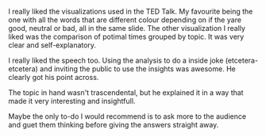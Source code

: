I really liked the visualizations used in the TED Talk.
My favourite being the one with all the words that are different colour depending on if the yare good, neutral or bad, all in the same slide.
The other visualization I really liked was the comparison of potimal times grouped by topic. It was very clear and self-explanatory.

I really liked the speech too. Using the analysis to do a inside joke (etcetera-etcetera) and inviting the public to use the insights was awesome. He clearly got his point across.

The topic in hand wasn't trascendental, but he explained it in a way that made it very interesting and insightfull. 

Maybe the only to-do I would recommend is to ask more to the audience and guet them thinking before giving the answers straight away.
